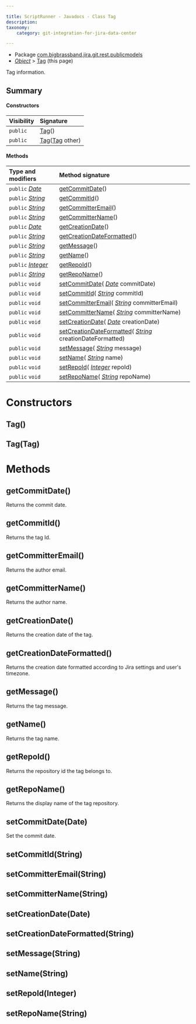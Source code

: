 ```yaml
---

title: ScriptRunner - Javadocs - Class Tag
description:
taxonomy:
    category: git-integration-for-jira-data-center

---
```


* Package [com.bigbrassband.jira.git.rest.publicmodels](#)
*  *[Object](https://docs.oracle.com/javase/8/docs/api/java/lang/Object.html)*  \> [Tag](#) (this page)

Tag information.


## Summary
#### Constructors
| Visibility | Signature |
| :--- | :--- |
| `public` | [Tag](#tag)() |
| `public` | [Tag](#tagtag)([Tag](#) other) |

#### Methods
| Type and modifiers | Method signature |
| :--- | :--- |
| `public` *[Date](https://docs.oracle.com/javase/8/docs/api/java/util/Date.html)*  | [getCommitDate](#getcommitdate)() |
| `public`  *[String](https://docs.oracle.com/javase/8/docs/api/java/lang/String.html)*  | [getCommitId](#getcommitid)() |
| `public`  *[String](https://docs.oracle.com/javase/8/docs/api/java/lang/String.html)*  | [getCommitterEmail](#getcommitteremail)() |
| `public`  *[String](https://docs.oracle.com/javase/8/docs/api/java/lang/String.html)*  | [getCommitterName](#getcommittername)() |
| `public`  *[Date](https://docs.oracle.com/javase/8/docs/api/java/util/Date.html)*  | [getCreationDate](#getcreationdate)() |
| `public`  *[String](https://docs.oracle.com/javase/8/docs/api/java/lang/String.html)*  | [getCreationDateFormatted](#getcreationdateformatted)() |
| `public`  *[String](https://docs.oracle.com/javase/8/docs/api/java/lang/String.html)*  | [getMessage](#getmessage)() |
| `public`  *[String](https://docs.oracle.com/javase/8/docs/api/java/lang/String.html)*  | [getName](#getname)() |
| `public`  *[Integer](https://docs.oracle.com/javase/8/docs/api/java/lang/Integer.html)*  | [getRepoId](#getrepoid)() |
| `public`  *[String](https://docs.oracle.com/javase/8/docs/api/java/lang/String.html)*  | [getRepoName](#getreponame)() |
| `public` `void` | [setCommitDate](#setcommitdatedate)( *[Date](https://docs.oracle.com/javase/8/docs/api/java/util/Date.html)* commitDate) |
| `public` `void` | [setCommitId](#setcommitidstring)( *[String](https://docs.oracle.com/javase/8/docs/api/java/lang/String.html)*  commitId) |
| `public` `void` | [setCommitterEmail](#setcommitteremailstring)( *[String](https://docs.oracle.com/javase/8/docs/api/java/lang/String.html)*  committerEmail) |
| `public` `void` | [setCommitterName](#setcommitternamestring)( *[String](https://docs.oracle.com/javase/8/docs/api/java/lang/String.html)*  committerName) |
| `public` `void` | [setCreationDate](#setcreationdatedate)( *[Date](https://docs.oracle.com/javase/8/docs/api/java/util/Date.html)*  creationDate) |
| `public` `void` | [setCreationDateFormatted](#setcreationdateformattedstring)( *[String](https://docs.oracle.com/javase/8/docs/api/java/lang/String.html)*  creationDateFormatted) |
| `public` `void` | [setMessage](#setmessagestring)( *[String](https://docs.oracle.com/javase/8/docs/api/java/lang/String.html)*  message) |
| `public` `void` | [setName](#setnamestring)( *[String](https://docs.oracle.com/javase/8/docs/api/java/lang/String.html)*  name) |
| `public` `void` | [setRepoId](#setrepoidinteger)( *[Integer](https://docs.oracle.com/javase/8/docs/api/java/lang/Integer.html)*  repoId) |
| `public` `void` | [setRepoName](#setreponamestring)( *[String](https://docs.oracle.com/javase/8/docs/api/java/lang/String.html)*  repoName) |



# Constructors
## Tag()




## Tag(Tag)




# Methods

## getCommitDate()
Returns the commit date.


## getCommitId()
Returns the tag Id.



## getCommitterEmail()
Returns the author email.



## getCommitterName()
Returns the author name.



## getCreationDate()
Returns the creation date of the tag.



## getCreationDateFormatted()
Returns the creation date formatted according to Jira settings and user's timezone.



## getMessage()
Returns the tag message.



## getName()
Returns the tag name.



## getRepoId()
Returns the repository id the tag belongs to.



## getRepoName()
Returns the display name of the tag repository.



## setCommitDate(Date)
Set the commit date.


## setCommitId(String)




## setCommitterEmail(String)




## setCommitterName(String)




## setCreationDate(Date)




## setCreationDateFormatted(String)




## setMessage(String)




## setName(String)




## setRepoId(Integer)




## setRepoName(String)





